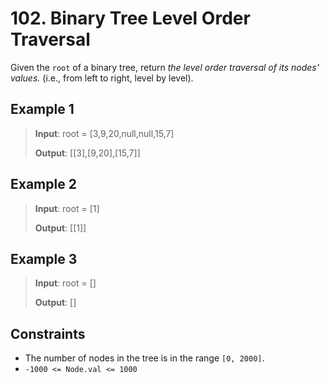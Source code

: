 # 102. Binary Tree Level Order Traversal

Given the `root` of a binary tree, return *the level order traversal of its nodes' values.* (i.e., from left to right, level by level).

## Example 1

> **Input**: root = [3,9,20,null,null,15,7]
>
> **Output**: [[3],[9,20],[15,7]]

## Example 2

> **Input**: root = [1]
>
> **Output**: [[1]]

## Example 3

> **Input**: root = []
>
> **Output**: []

## Constraints

- The number of nodes in the tree is in the range `[0, 2000]`.
- `-1000 <= Node.val <= 1000`